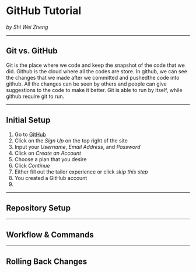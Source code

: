 # GitHub Tutorial

_by Shi Wei Zheng_

---
## Git vs. GitHub  
Git is the place where we code and keep the snapshot of the code that we did. Github is the cloud where all the codes are store. In github, we can see the changes that we made after we committed and pushedthe code into github. All the changes can be seen by others and people can give suggestions to the code to make it better. Git is able to run by itself, while github require git to run.


---
## Initial Setup
1. Go to [GitHub](www.github.com)
2. Click on the _Sign Up_ on the top right of the site
3. Input your _Username_, _Email Address_, and _Password_
4. Click on _Create an Account_
5. Choose a plan that you desire
6. Click _Continue_
7. Either fill out the tailor experience or click _skip this step_
8. You created a GitHub account
9. 


---
## Repository Setup



---
## Workflow & Commands



---
## Rolling Back Changes